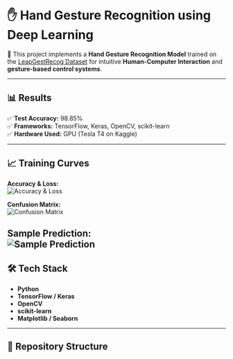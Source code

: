 # ✋ Hand Gesture Recognition using Deep Learning  

🚀 This project implements a **Hand Gesture Recognition Model** trained on the [LeapGestRecog Dataset](https://www.kaggle.com/datasets/gti-upm/leapgestrecog) for intuitive **Human-Computer Interaction** and **gesture-based control systems**.  

---

## 📊 Results  

✅ **Test Accuracy:** 98.85%  
✅ **Frameworks:** TensorFlow, Keras, OpenCV, scikit-learn  
✅ **Hardware Used:** GPU (Tesla T4 on Kaggle)  

---

## 📈 Training Curves  

**Accuracy & Loss:**  
![Accuracy & Loss](https://raw.githubusercontent.com/skillcraft-technology/hand-gesture-recognition/main/images/accuracy_loss.png)

**Confusion Matrix:**  
![Confusion Matrix](https://raw.githubusercontent.com/skillcraft-technology/hand-gesture-recognition/main/images/confusion_matrix.png)

**Sample Prediction:**  
![Sample Prediction](https://raw.githubusercontent.com/skillcraft-technology/hand-gesture-recognition/main/images/sample_prediction.png)
---

## 🛠️ Tech Stack  

- **Python**  
- **TensorFlow / Keras**  
- **OpenCV**  
- **scikit-learn**  
- **Matplotlib / Seaborn**  

---
## 📂 Repository Structure  

